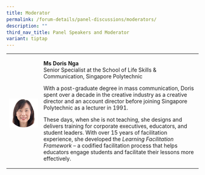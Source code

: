 ```yaml
---
title: Moderator
permalink: /forum-details/panel-discussions/moderators/
description: ""
third_nav_title: Panel Speakers and Moderator
variant: tiptap
---
```

<p></p>
<table style="minWidth: 50px">
<colgroup>
<col>
<col>
</colgroup>
<tbody>
<tr>
<td rowspan="1" colspan="1">
<p></p>
<div class="isomer-image-wrapper">
<img style="width: 100%" height="auto" width="100%" alt="" src="/images/PF 2025/Forum Details/Doris_Nga_photoaidcom_cropped.png">
</div>
</td>
<td rowspan="1" colspan="1">
<p><strong>Ms Doris Nga&nbsp;</strong>&nbsp;
<br>Senior Specialist at the School of Life Skills &amp; Communication, Singapore
Polytechnic</p>
<p></p>
<p>With a post-graduate degree in mass communication, Doris spent over a
decade in the creative industry as a creative director and an account director
before joining Singapore Polytechnic as a lecturer in 1991.</p>
<p>These days, when she is not teaching, she designs and delivers training
for corporate executives, educators, and student leaders. With over 15
years of facilitation experience, she developed the <em>Learning Facilitation Framework</em> –
a codified facilitation process that helps educators engage students and
facilitate their lessons more effectively.</p>
</td>
</tr>
</tbody>
</table>
<p></p>